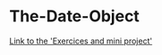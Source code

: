 # The-Date-Object

[Link to the 'Exercices and mini project'](https://sifedine-hajji.github.io/The-Date-Object/.)
